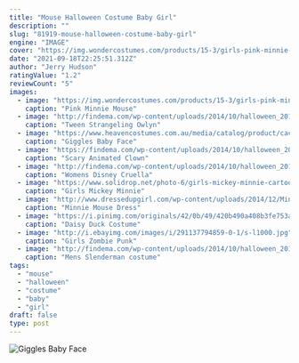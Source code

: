 ```yaml
---
title: "Mouse Halloween Costume Baby Girl"
description: ""
slug: "81919-mouse-halloween-costume-baby-girl"
engine: "IMAGE"
cover: "https://img.wondercostumes.com/products/15-3/girls-pink-minnie-mouse-costume.jpg"
date: "2021-09-18T22:25:51.312Z"
author: "Jerry Hudson"
ratingValue: "1.2"
reviewCount: "5"
images:
  - image: "https://img.wondercostumes.com/products/15-3/girls-pink-minnie-mouse-costume.jpg"
    caption: "Pink Minnie Mouse"
  - image: "http://findema.com/wp-content/uploads/2014/10/halloween_20146156.jpg"
    caption: "Tween Strangeling Owlyn"
  - image: "https://www.heavencostumes.com.au/media/catalog/product/cache/3ca7c4de79fd9294a778cbfdebc9dde4/m/o/mor-mr039141-baby-giggles-creepy-halloween-costume-accessory-mask-1500.jpg"
    caption: "Giggles Baby Face"
  - image: "https://findema.com/wp-content/uploads/2014/10/halloween_201410454.jpg"
    caption: "Scary Animated Clown"
  - image: "http://findema.com/wp-content/uploads/2014/10/halloween_20148502.jpg"
    caption: "Womens Disney Cruella"
  - image: "https://www.solidrop.net/photo-6/girls-mickey-minnie-cartoon-mouse-princess-dress-kids-birthday-party-cute-funny-costume-children-1-2-3-4-5-6-years-old-clothes.jpg"
    caption: "Girls Mickey Minnie"
  - image: "http://www.dressedupgirl.com/wp-content/uploads/2014/12/Minnie-Mouse-Dress-Toddler.jpg"
    caption: "Minnie Mouse Dress"
  - image: "https://i.pinimg.com/originals/42/0b/49/420b490a408b3fe753a27be671a158f6.jpg"
    caption: "Daisy Duck Costume"
  - image: "http://i.ebayimg.com/images/i/291137794859-0-1/s-l1000.jpg"
    caption: "Girls Zombie Punk"
  - image: "http://findema.com/wp-content/uploads/2014/10/halloween_201410830.jpg"
    caption: "Mens Slenderman costume"
tags:
  - "mouse"
  - "halloween"
  - "costume"
  - "baby"
  - "girl"
draft: false
type: post
---
```



![Giggles Baby Face](https://www.heavencostumes.com.au/media/catalog/product/cache/3ca7c4de79fd9294a778cbfdebc9dde4/m/o/mor-mr039141-baby-giggles-creepy-halloween-costume-accessory-mask-1500.jpg "Giggles Baby Face")


<!--inArticleAds-->

<!--galleryOne-->


<!--inArticleAds-->

<!--galleryTwo-->


<!--galleryThree-->

